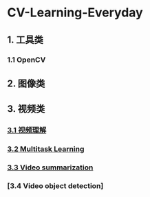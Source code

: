 # CV-Learning-Everyday

## 1. 工具类

### 1.1 OpenCV

## 2. 图像类

## 3. 视频类

### [3.1 视频理解](https://github.com/huuuuusy/CV-Learning-Everyday/blob/master/video-based/T001-%E8%A7%86%E9%A2%91%E7%90%86%E8%A7%A3.md)

### [3.2 Multitask Learning](https://github.com/huuuuusy/CV-Learning-Everyday/blob/master/video-based/T002-Multitask%20Learning.md)

### [3.3 Video summarization](https://github.com/huuuuusy/CV-Learning-Everyday/blob/master/video-based/T003-Video%20summarization.md)

### [3.4 Video object detection]
